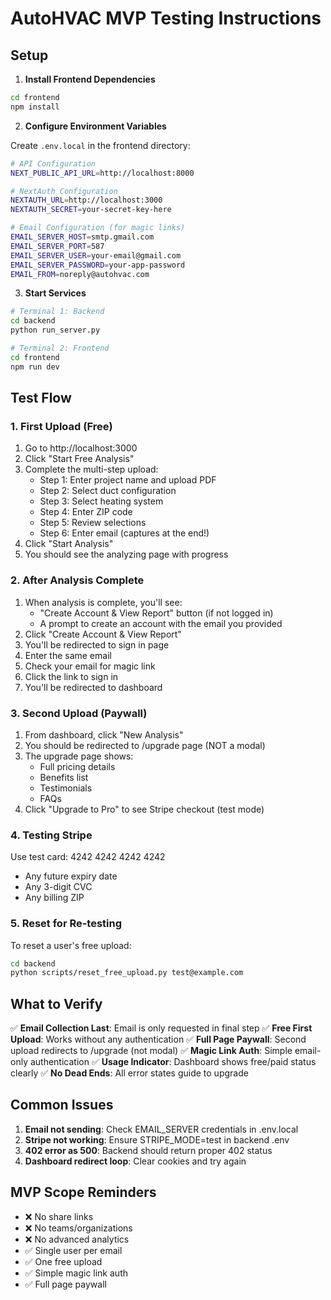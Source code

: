 # AutoHVAC MVP Testing Instructions

## Setup

1. **Install Frontend Dependencies**
```bash
cd frontend
npm install
```

2. **Configure Environment Variables**

Create `.env.local` in the frontend directory:
```bash
# API Configuration
NEXT_PUBLIC_API_URL=http://localhost:8000

# NextAuth Configuration
NEXTAUTH_URL=http://localhost:3000
NEXTAUTH_SECRET=your-secret-key-here

# Email Configuration (for magic links)
EMAIL_SERVER_HOST=smtp.gmail.com
EMAIL_SERVER_PORT=587
EMAIL_SERVER_USER=your-email@gmail.com
EMAIL_SERVER_PASSWORD=your-app-password
EMAIL_FROM=noreply@autohvac.com
```

3. **Start Services**
```bash
# Terminal 1: Backend
cd backend
python run_server.py

# Terminal 2: Frontend
cd frontend
npm run dev
```

## Test Flow

### 1. First Upload (Free)

1. Go to http://localhost:3000
2. Click "Start Free Analysis"
3. Complete the multi-step upload:
   - Step 1: Enter project name and upload PDF
   - Step 2: Select duct configuration
   - Step 3: Select heating system
   - Step 4: Enter ZIP code
   - Step 5: Review selections
   - Step 6: Enter email (captures at the end!)
4. Click "Start Analysis"
5. You should see the analyzing page with progress

### 2. After Analysis Complete

1. When analysis is complete, you'll see:
   - "Create Account & View Report" button (if not logged in)
   - A prompt to create an account with the email you provided
2. Click "Create Account & View Report"
3. You'll be redirected to sign in page
4. Enter the same email
5. Check your email for magic link
6. Click the link to sign in
7. You'll be redirected to dashboard

### 3. Second Upload (Paywall)

1. From dashboard, click "New Analysis"
2. You should be redirected to /upgrade page (NOT a modal)
3. The upgrade page shows:
   - Full pricing details
   - Benefits list
   - Testimonials
   - FAQs
4. Click "Upgrade to Pro" to see Stripe checkout (test mode)

### 4. Testing Stripe

Use test card: 4242 4242 4242 4242
- Any future expiry date
- Any 3-digit CVC
- Any billing ZIP

### 5. Reset for Re-testing

To reset a user's free upload:
```bash
cd backend
python scripts/reset_free_upload.py test@example.com
```

## What to Verify

✅ **Email Collection Last**: Email is only requested in final step
✅ **Free First Upload**: Works without any authentication
✅ **Full Page Paywall**: Second upload redirects to /upgrade (not modal)
✅ **Magic Link Auth**: Simple email-only authentication
✅ **Usage Indicator**: Dashboard shows free/paid status clearly
✅ **No Dead Ends**: All error states guide to upgrade

## Common Issues

1. **Email not sending**: Check EMAIL_SERVER credentials in .env.local
2. **Stripe not working**: Ensure STRIPE_MODE=test in backend .env
3. **402 error as 500**: Backend should return proper 402 status
4. **Dashboard redirect loop**: Clear cookies and try again

## MVP Scope Reminders

- ❌ No share links
- ❌ No teams/organizations  
- ❌ No advanced analytics
- ✅ Single user per email
- ✅ One free upload
- ✅ Simple magic link auth
- ✅ Full page paywall